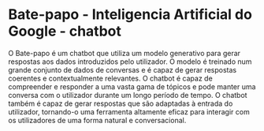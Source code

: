 # Bate-papo - Inteligencia Artificial do Google - chatbot

O Bate-papo é um chatbot que utiliza um modelo generativo para gerar respostas aos dados introduzidos pelo utilizador. O modelo é treinado num grande conjunto de dados de conversas e é capaz de gerar respostas coerentes e contextualmente relevantes. O chatbot é capaz de compreender e responder a uma vasta gama de tópicos e pode manter uma conversa com o utilizador durante um longo período de tempo. O chatbot também é capaz de gerar respostas que são adaptadas à entrada do utilizador, tornando-o uma ferramenta altamente eficaz para interagir com os utilizadores de uma forma natural e conversacional.

